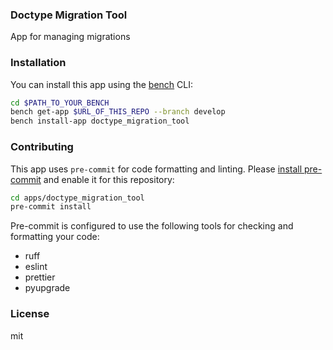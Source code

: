 ### Doctype Migration Tool

App for managing migrations

### Installation

You can install this app using the [bench](https://github.com/frappe/bench) CLI:

```bash
cd $PATH_TO_YOUR_BENCH
bench get-app $URL_OF_THIS_REPO --branch develop
bench install-app doctype_migration_tool
```

### Contributing

This app uses `pre-commit` for code formatting and linting. Please [install pre-commit](https://pre-commit.com/#installation) and enable it for this repository:

```bash
cd apps/doctype_migration_tool
pre-commit install
```

Pre-commit is configured to use the following tools for checking and formatting your code:

- ruff
- eslint
- prettier
- pyupgrade

### License

mit
